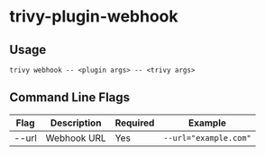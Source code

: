 # trivy-plugin-webhook

## Usage
```shell
trivy webhook -- <plugin args> -- <trivy args>
```

## Command Line Flags

| Flag  | Description | Required | Example               |
|-------|-------------|----------|-----------------------|
| --url | Webhook URL | Yes      | `--url="example.com"` |
